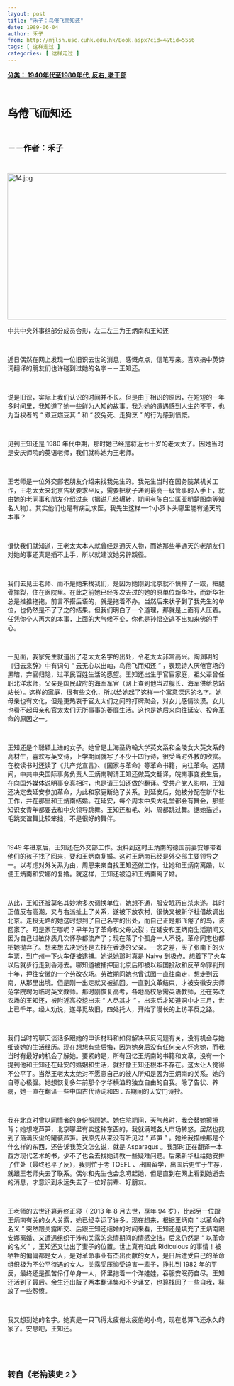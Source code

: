 ```yaml
---
layout: post
title: "禾子：鸟倦飞而知还"
date: 1989-06-04
author: 禾子
from: http://mjlsh.usc.cuhk.edu.hk/Book.aspx?cid=4&tid=5556
tags: [ 这样走过 ]
categories: [ 这样走过 ]
---
```


<div style="margin: 15px 10px 10px 0px;">
 <div>
  <span id="ctl00_ContentPlaceHolder1_chapter1_SubjectLabel" style="font-weight:bold;text-decoration:underline;">
   分类： 1940年代至1980年代, 反右, 老干部
  </span>
 </div>
 <p class="p1">
  <b>
   <font size="5">
    <span class="s1">
    </span>
    <br/>
   </font>
  </b>
 </p>
 <p class="p2">
  <span class="s1">
   <b>
    <font size="5">
     鸟倦飞而知还
    </font>
   </b>
  </span>
 </p>
 <p class="p1">
  <b>
   <font size="4">
    <span class="s1">
    </span>
    <br/>
   </font>
  </b>
 </p>
 <p class="p2">
  <span class="s1">
   <b>
    <font size="4">
     －－作者：禾子
    </font>
   </b>
  </span>
 </p>
 <p class="p1">
  <span class="s1">
  </span>
  <br/>
 </p>
 <p class="p3">
  <span class="s1">
   <img alt="14.jpg" border="0" height="330" src="/medias/contents/5556/14.jpg" width="500"/>
  </span>
 </p>
 <p class="p2">
  <span class="s1">
   中共中央外事组部分成员合影，左二左三为王炳南和王知还
  </span>
 </p>
 <p class="p1">
  <span class="s1">
  </span>
  <br/>
 </p>
 <p class="p2">
  <span class="s1">
   近日偶然在网上发现一位旧识去世的消息，感慨点点，信笔写来。喜欢搞中英诗词翻译的朋友们也许碰到过她的名字－－王知还。
  </span>
 </p>
 <p class="p1">
  <span class="s1">
  </span>
  <br/>
 </p>
 <p class="p2">
  <span class="s1">
   说是旧识，实际上我们认识的时间并不长。但是由于相识的原因，在短短的一年多时间里，我知道了她一些鲜为人知的故事。我为她的遭遇感到人生的不平，也为当权者的
  </span>
  <span class="s2">
   “
  </span>
  <span class="s1">
   煮豆燃豆萁
  </span>
  <span class="s2">
   ”
  </span>
  <span class="s1">
   和
  </span>
  <span class="s2">
   “
  </span>
  <span class="s1">
   狡兔死、走狗烹
  </span>
  <span class="s2">
   ”
  </span>
  <span class="s1">
   的行为感到愤慨。
  </span>
 </p>
 <p class="p1">
  <span class="s1">
  </span>
  <br/>
 </p>
 <p class="p2">
  <span class="s1">
   见到王知还是
  </span>
  <span class="s2">
   1980
  </span>
  <span class="s1">
   年代中期，那时她已经是将近七十岁的老太太了。因她当时是安庆师院的英语老师，我们就称她为王老师。
  </span>
 </p>
 <p class="p1">
  <span class="s1">
  </span>
  <br/>
 </p>
 <p class="p2">
  <span class="s1">
   王老师是一位外交部老朋友介绍来找我先生的。我先生当时在国务院某机关工作，王老太太来北京告状要求平反，需要把状子递到最高一级管事的人手上，就由她的老同事和朋友介绍过来（据说几经辗转，期间有陈白尘匡亚明楚图南等知名人物）。其实他们也是有病乱求医，我先生这样一个小罗卜头哪里能有通天的本事？
  </span>
 </p>
 <p class="p1">
  <span class="s1">
  </span>
  <br/>
 </p>
 <p class="p2">
  <span class="s1">
   很快我们就知道，王老太太本人就曾经是通天人物，而她那些半通天的老朋友们对她的事还真是插不上手，所以就建议她另辟蹊径。
  </span>
 </p>
 <p class="p1">
  <span class="s1">
  </span>
  <br/>
 </p>
 <p class="p2">
  <span class="s1">
   我们去见王老师、而不是她来找我们，是因为她刚到北京就不慎摔了一跤，把腿骨摔裂，住在医院里。在此之前她已经多次去过的她的原单位新华社，而新华社总是推推拖拖，前言不搭后语的，就是拖着不办。当然后来状子到了我先生的单位，也仍然是不了了之的结果。但我们明白了一个道理，那就是上面有人压着。任凭你个人再大的本事，上面的大气候不变，你也是孙悟空逃不出如来佛的手心。
  </span>
 </p>
 <p class="p1">
  <span class="s1">
  </span>
  <br/>
 </p>
 <p class="p2">
  <span class="s1">
   一见面，我家先生就道出了老太太名字的出处，令老太太非常高兴。陶渊明的《归去来辞》中有词句
  </span>
  <span class="s2">
   “
  </span>
  <span class="s1">
   云无心以出岫，鸟倦飞而知还
  </span>
  <span class="s2">
   ”
  </span>
  <span class="s1">
   ，表现诗人厌倦官场的黑暗，弃官归隐，过平民百姓生活的愿望。王知还出生于官宦家庭，祖父辈曾任职北洋水师，父亲是国民政府的海军军官（网上查到他当过舰长、海军供给总站站长）。这样的家庭，很有些文化，所以给她起了这样一个寓意深远的名字。她母亲也有文化，但是更热衷于官太太们之间的打牌聚会，对女儿感情淡漠。女儿也看不起母亲和官太太们无所事事的萎靡生活。这也是她后来向往延安、投奔革命的原因之一。
  </span>
 </p>
 <p class="p1">
  <span class="s1">
  </span>
  <br/>
 </p>
 <p class="p2">
  <span class="s1">
   王知还是个聪颖上进的女子。她曾是上海圣约翰大学英文系和金陵女大英文系的高材生，喜欢写英文诗，上学期间就写了不少十四行诗，很受当时外教的欣赏。在校读书时还读了《共产党宣言》、《国家与革命》等革命书籍，向往革命。这期间，中共中央国际事务负责人王炳南聘请王知还做英文翻译，皖南事变发生后，在向国外媒体说明事变真相时，也是请王知还做的翻译。受共产党人影响，王知还决定去延安参加革命，为此和家庭断绝了关系。到延安后，她被分配在新华社工作，并在那里和王炳南结婚。在延安，每个周末中央大礼堂都会有舞会，那些知识女青年都要去和中央领导跳舞。王知还和毛、刘、周都跳过舞。据她描述，毛跳交谊舞比较笨拙，不是很好的舞伴。
  </span>
 </p>
 <p class="p1">
  <span class="s1">
  </span>
  <br/>
 </p>
 <p class="p2">
  <span class="s2">
   1949
  </span>
  <span class="s1">
   年进京后，王知还在外交部工作。没料到这时王炳南的德国前妻安娜带着他们的孩子找了回来，要和王炳南复婚。这时王炳南已经是外交部主要领导之一。以考虑对外关系为由，周恩来亲自找王知还做工作，让她和王炳南离婚，以便王炳南和安娜的复婚。就这样，王知还被迫和王炳南离了婚。
  </span>
 </p>
 <p class="p1">
  <span class="s1">
  </span>
  <br/>
 </p>
 <p class="p2">
  <span class="s1">
   从此，王知还被莫名其妙地多次调换单位，她想不通，服安眠药自杀未遂。其时正值反右高潮，又与右派扯上了关系，遂被下放农村，很快又被新华社借故调出北京。走投无路的她这时想到了自己名字的出处，而自己正是那飞倦了的鸟，该回家了。可是家在哪呢？早年为了革命和父母决裂；在延安和王炳南生活期间又因为自己过敏体质几次怀孕都流产了；现在落了个孤身一人不说，革命同志也都把她抛弃了。想来想去决定还是去找在香港的父亲。一念之差，买了张南下的火车票，到广州一下火车便被逮捕。她说她那时真是
  </span>
  <span class="s2">
   Naive
  </span>
  <span class="s1">
   到极点。想着下了火车以后就步行走到香港去。哪知道被捕押回北京后即被以叛国投敌和反革命罪判刑十年，押往安徽的一个劳改农场。劳改期间她也曾试图一直往南走，想走到云南，从那里出境。但是刚一出走就又被抓回。一直到文革结束，才被安徽安庆师范学院聘为临时英文教师。那时刚恢复高考，各地高校急需英语教师，还在劳改农场的王知还，被附近高校挖出来
  </span>
  <span class="s2">
   “
  </span>
  <span class="s1">
   人尽其才
  </span>
  <span class="s2">
   ”
  </span>
  <span class="s1">
   。出来后才知道洞中才三月，世上已千年。经人劝说，遂寻觅故旧，四处托人，开始了漫长的上访平反之路。
  </span>
 </p>
 <p class="p1">
  <span class="s1">
  </span>
  <br/>
 </p>
 <p class="p2">
  <span class="s1">
   我们当时的聊天谈话多跟她的申诉材料和如何解决平反问题有关，没有机会与她细谈她的生活经历。现在想想有些后悔，因为她身后没有任何亲人怀念她，而我当时有最好的机会了解她。要紧的是，所有回忆王炳南的书籍和文章，没有一个提到他和王知还在延安的婚姻和生活，就好像王知还根本不存在。这太让人觉得不公平了。当然王老太太绝对不愿意自己的被人所知是因为王炳南的关系。她的自尊心极强。她想恢复多年前那个才华横溢的独立自由的自我。除了告状、养病，她一直在翻译一些中国古代诗词和四
  </span>
  <span class="s2">
   .
  </span>
  <span class="s1">
   五期间的天安门诗抄。
  </span>
 </p>
 <p class="p1">
  <span class="s1">
  </span>
  <br/>
 </p>
 <p class="p2">
  <span class="s1">
   我在北京时曾以同情者的身份照顾她。她住院期间，天气热时，我会替她擦擦背；她想吃芦笋，北京哪里有卖这种东西的，我就满城各大市场转悠，居然也找到了落满灰尘的罐装芦笋。我原先从来没有听见过
  </span>
  <span class="s2">
   “
  </span>
  <span class="s1">
   芦笋
  </span>
  <span class="s2">
   ”
  </span>
  <span class="s1">
   。她给我描绘那是个什么样的东西，还告诉我英文怎么说，就是
  </span>
  <span class="s2">
   Asparagus
  </span>
  <span class="s1">
   。我那时正在翻译一本西方现代艺术的书，少不了也会去找她请教一些疑难问题。后来新华社给她安排了住处（最终也平了反），我则忙于考
  </span>
  <span class="s2">
   TOEFL
  </span>
  <span class="s1">
   、出国留学，出国后更忙于生存，就跟王老师失去了联系。偶尔和先生也会念叨起她，但是直到在网上看到她逝去的消息，才意识到永远失去了一位好前辈、好朋友。
  </span>
 </p>
 <p class="p1">
  <span class="s1">
  </span>
  <br/>
 </p>
 <p class="p2">
  <span class="s1">
   王老师的去世还算寿终正寝（
  </span>
  <span class="s2">
   2013
  </span>
  <span class="s1">
   年
  </span>
  <span class="s2">
   8
  </span>
  <span class="s1">
   月去世，享年
  </span>
  <span class="s2">
   94
  </span>
  <span class="s1">
   岁），比起另一位跟王炳南有关的女人关露，她已经幸运了许多。现在想来，根据王炳南
  </span>
  <span class="s2">
   “
  </span>
  <span class="s1">
   以革命的名义
  </span>
  <span class="s2">
   ”
  </span>
  <span class="s1">
   突然跟关露断交、后跟王知还结婚的时间来看，王知还是填充了王炳南跟安娜离婚、又遭遇组织干涉和关露的恋情期间的情感空挡。后来仍然是
  </span>
  <span class="s2">
   “
  </span>
  <span class="s1">
   以革命的名义
  </span>
  <span class="s2">
   ”
  </span>
  <span class="s1">
   ，王知还又让出了妻子的位置。世上真有如此
  </span>
  <span class="s2">
   Ridiculous
  </span>
  <span class="s1">
   的事情！被牺牲的偏偏都是女人，是对革命事业有杰出贡献的女人，是日后遭受自己的革命组织极为不公平待遇的女人。关露受压抑受迫害一辈子，挣扎到
  </span>
  <span class="s2">
   1982
  </span>
  <span class="s1">
   年的平反，最终还是孤苦伶仃单身一人，怀里抱着一个洋娃娃，吞服安眠药自尽。王知还活到了最后。余生还出版了两本翻译集和不少译文，也算找回了一些自我，释放了一些怨愤。
  </span>
 </p>
 <p class="p1">
  <span class="s1">
  </span>
  <br/>
 </p>
 <p class="p2">
  <span class="s1">
   我又想到她的名字。她真是一只飞得太疲倦太疲倦的小鸟，现在总算飞还永久的家了。安息吧，王知还。
  </span>
 </p>
 <p class="p1">
  <span class="s1">
  </span>
  <br/>
 </p>
 <p class="p1">
  <b>
   <font size="4">
    <span class="s1">
    </span>
    <br/>
   </font>
  </b>
 </p>
 <p class="p2">
  <b>
   <font size="4">
    <span class="s1">
     转自《老衲读史
    </span>
    <span class="s2">
     2
    </span>
    <span class="s1">
     》
    </span>
   </font>
  </b>
 </p>
</div>


